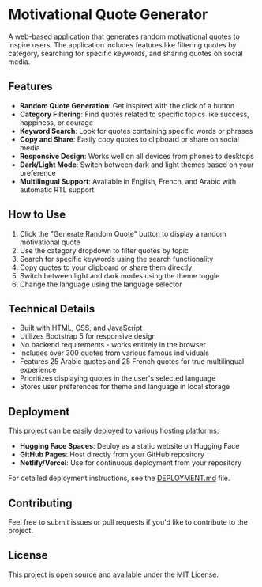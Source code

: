 # Motivational Quote Generator

A web-based application that generates random motivational quotes to inspire users. The application includes features like filtering quotes by category, searching for specific keywords, and sharing quotes on social media.

## Features

- **Random Quote Generation**: Get inspired with the click of a button
- **Category Filtering**: Find quotes related to specific topics like success, happiness, or courage
- **Keyword Search**: Look for quotes containing specific words or phrases
- **Copy and Share**: Easily copy quotes to clipboard or share on social media
- **Responsive Design**: Works well on all devices from phones to desktops
- **Dark/Light Mode**: Switch between dark and light themes based on your preference
- **Multilingual Support**: Available in English, French, and Arabic with automatic RTL support

## How to Use

1. Click the "Generate Random Quote" button to display a random motivational quote
2. Use the category dropdown to filter quotes by topic
3. Search for specific keywords using the search functionality
4. Copy quotes to your clipboard or share them directly
5. Switch between light and dark modes using the theme toggle
6. Change the language using the language selector

## Technical Details

- Built with HTML, CSS, and JavaScript
- Utilizes Bootstrap 5 for responsive design
- No backend requirements - works entirely in the browser
- Includes over 300 quotes from various famous individuals
- Features 25 Arabic quotes and 25 French quotes for true multilingual experience
- Prioritizes displaying quotes in the user's selected language
- Stores user preferences for theme and language in local storage

## Deployment

This project can be easily deployed to various hosting platforms:

- **Hugging Face Spaces**: Deploy as a static website on Hugging Face
- **GitHub Pages**: Host directly from your GitHub repository
- **Netlify/Vercel**: Use for continuous deployment from your repository

For detailed deployment instructions, see the [DEPLOYMENT.md](DEPLOYMENT.md) file.

## Contributing

Feel free to submit issues or pull requests if you'd like to contribute to the project.

## License

This project is open source and available under the MIT License. 